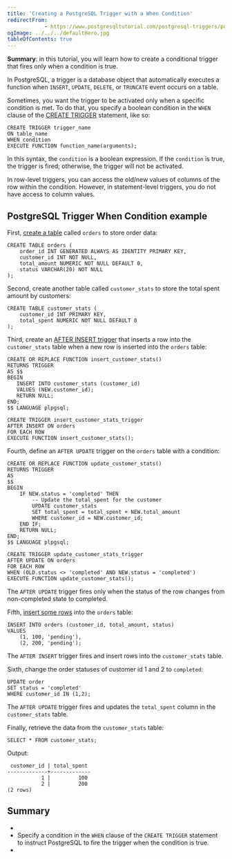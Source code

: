 ```yaml
---
title: 'Creating a PostgreSQL Trigger with a When Condition'
redirectFrom: 
            - https://www.postgresqltutorial.com/postgresql-triggers/postgresql-trigger-when-condition/
ogImage: ../../../defaultHero.jpg
tableOfContents: true
---
```



**Summary**: in this tutorial, you will learn how to create a conditional trigger that fires only when a condition is true.





In PostgreSQL, a trigger is a database object that automatically executes a function when `INSERT`, `UPDATE`, `DELETE`, or `TRUNCATE` event occurs on a table.





Sometimes, you want the trigger to be activated only when a specific condition is met. To do that, you specify a boolean condition in the `WHEN` clause of the [CREATE TRIGGER](https://www.postgresqltutorial.com/postgresql-triggers/creating-first-trigger-postgresql/) statement, like so:





```
CREATE TRIGGER trigger_name
ON table_name
WHEN condition
EXECUTE FUNCTION function_name(arguments);
```





In this syntax, the `condition` is a boolean expression. If the `condition` is true, the trigger is fired; otherwise, the trigger will not be activated.





In row-level triggers, you can access the old/new values of columns of the row within the condition. However, in statement-level triggers, you do not have access to column values.





## PostgreSQL Trigger When Condition example





First, [create a table](/docs/postgresql/postgresql-create-table) called `orders` to store order data:





```
CREATE TABLE orders (
    order_id INT GENERATED ALWAYS AS IDENTITY PRIMARY KEY,
    customer_id INT NOT NULL,
    total_amount NUMERIC NOT NULL DEFAULT 0,
    status VARCHAR(20) NOT NULL
);
```





Second, create another table called `customer_stats` to store the total spent amount by customers:





```
CREATE TABLE customer_stats (
    customer_id INT PRIMARY KEY,
    total_spent NUMERIC NOT NULL DEFAULT 0
);
```





Third, create an [AFTER INSERT trigger](https://www.postgresqltutorial.com/postgresql-triggers/postgresql-after-insert-trigger/) that inserts a row into the `customer_stats` table when a new row is inserted into the `orders` table:





```
CREATE OR REPLACE FUNCTION insert_customer_stats()
RETURNS TRIGGER
AS $$
BEGIN
   INSERT INTO customer_stats (customer_id)
   VALUES (NEW.customer_id);
   RETURN NULL;
END;
$$ LANGUAGE plpgsql;

CREATE TRIGGER insert_customer_stats_trigger
AFTER INSERT ON orders
FOR EACH ROW
EXECUTE FUNCTION insert_customer_stats();
```





Fourth, define an `AFTER UPDATE` trigger on the `orders` table with a condition:





```
CREATE OR REPLACE FUNCTION update_customer_stats()
RETURNS TRIGGER
AS
$$
BEGIN
    IF NEW.status = 'completed' THEN
        -- Update the total_spent for the customer
        UPDATE customer_stats
        SET total_spent = total_spent + NEW.total_amount
        WHERE customer_id = NEW.customer_id;
    END IF;
    RETURN NULL;
END;
$$ LANGUAGE plpgsql;

CREATE TRIGGER update_customer_stats_trigger
AFTER UPDATE ON orders
FOR EACH ROW
WHEN (OLD.status <> 'completed' AND NEW.status = 'completed')
EXECUTE FUNCTION update_customer_stats();
```





The `AFTER UPDATE` trigger fires only when the status of the row changes from non-completed state to completed.





Fifth, [insert some rows](/docs/postgresql/postgresql-insert-multiple-rows) into the `orders` table:





```
INSERT INTO orders (customer_id, total_amount, status)
VALUES
    (1, 100, 'pending'),
    (2, 200, 'pending');
```





The `AFTER INSERT` trigger fires and insert rows into the `customer_stats` table.





Sixth, change the order statuses of customer id 1 and 2 to `completed`:





```
UPDATE order
SET status = 'completed'
WHERE customer_id IN (1,2);
```





The `AFTER UPDATE` trigger fires and updates the `total_spent` column in the `customer_stats` table.





Finally, retrieve the data from the `customer_stats` table:





```
SELECT * FROM customer_stats;
```





Output:





```
 customer_id | total_spent
-------------+-------------
           1 |         100
           2 |         200
(2 rows)
```





## Summary





- 
- Specify a condition in the `WHEN` clause of the `CREATE TRIGGER` statement to instruct PostgreSQL to fire the trigger when the condition is true.
- 



